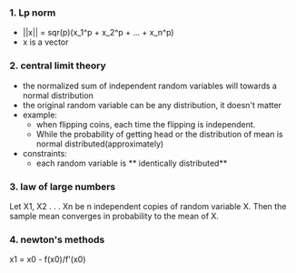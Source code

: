 ### 1. Lp norm
  - ||x|| = sqr(p)(x_1^p + x_2^p + ... + x_n^p)
  - x is a vector
  
### 2. central limit theory
  - the normalized sum of independent random variables will towards a normal distribution
  - the original random variable can be any distribution, it doesn't matter
  - example:
    - when flipping coins, each time the flipping is independent. 
    - While the probability of getting head or the distribution of mean is normal distributed(approximately)
  - constraints:
    - each random variable is ** identically distributed**
  
  
### 3. law of large numbers
Let X1, X2 . . . Xn be n independent copies of random variable X. Then the sample mean
converges in probability to the mean of X.


### 4. newton's methods
x1 = x0 - f(x0)/f'(x0)
